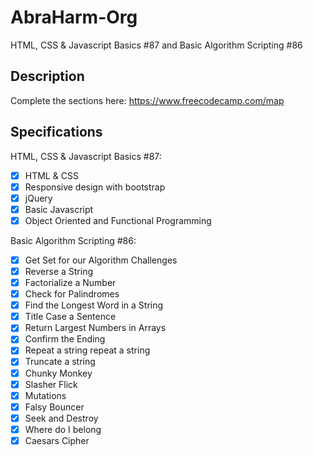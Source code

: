 # AbraHarm-Org
HTML, CSS &amp; Javascript Basics #87 and Basic Algorithm Scripting #86

## Description

Complete the sections here:
https://www.freecodecamp.com/map

## Specifications

HTML, CSS &amp; Javascript Basics #87:
- [x] HTML & CSS
- [x] Responsive design with bootstrap
- [x] jQuery
- [x] Basic Javascript
- [x] Object Oriented and Functional Programming

Basic Algorithm Scripting #86:
- [x] Get Set for our Algorithm Challenges
- [x] Reverse a String 
- [x] Factorialize a Number 
- [x] Check for Palindromes 
- [x] Find the Longest Word in a String 
- [x] Title Case a Sentence 
- [x] Return Largest Numbers in Arrays 
- [x] Confirm the Ending 
- [x] Repeat a string repeat a string 
- [x] Truncate a string 
- [x] Chunky Monkey 
- [x] Slasher Flick 
- [x] Mutations 
- [x] Falsy Bouncer 
- [x] Seek and Destroy 
- [x] Where do I belong 
- [x] Caesars Cipher 
